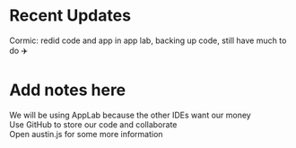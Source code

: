 # Recent Updates
Cormic: redid code and app in app lab, backing up code, still have much to do ✈️  
# Add notes here  
We will be using AppLab because the other IDEs want our money  
Use GitHub to store our code and collaborate  
Open austin.js for some more information  
